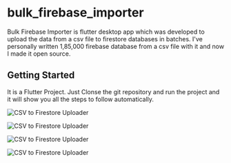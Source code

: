 # bulk_firebase_importer

Bulk Firebase Importer is flutter desktop app which was developed to upload the data from a csv file to firestore databases in batches. I've personally written 1,85,000 firebase database from a csv file with it and now I made it open source.

## Getting Started

It is a Flutter Project. Just Clonse the git repository and run the project and it will show you all the steps to follow automatically.

![CSV to Firestore Uploader](https://github.com/imshobhitbajpai/bulk_firestore_importer/blob/main/screenshots/Screenshot%202024-06-08%20at%2012.48.07%E2%80%AFAM.png?raw=true)


![CSV to Firestore Uploader](https://github.com/imshobhitbajpai/bulk_firestore_importer/blob/main/screenshots/Screenshot%202024-06-08%20at%2012.51.19%E2%80%AFAM.png?raw=true)


![CSV to Firestore Uploader](https://github.com/imshobhitbajpai/bulk_firestore_importer/blob/main/screenshots/Screenshot%202024-06-23%20at%204.12.55%E2%80%AFAM.png?raw=true)


![CSV to Firestore Uploader](https://github.com/imshobhitbajpai/bulk_firestore_importer/blob/main/screenshots/Screenshot%202024-06-08%20at%2012.47.09%E2%80%AFAM.png?raw=true)



